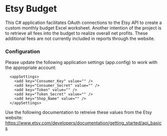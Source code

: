# Etsy Budget

This C# application facilitates OAuth connections to the Etsy API to create a custom monthly budget Excel worksheet.  Another intention of the project is to retrieve all fees into the budget to realize overall net profits.  These additional fees are not currently included in reports through the website.

### Configuration

Please update the following application settings (app.config) to work with the appropriate account:
```
  <appSettings>
    <add key="Consumer_Key" value="" />
    <add key="Consumer_Secret" value="" />
    <add key="Token" value="" />
    <add key="Token_Secret" value="" />
    <add key="Shop_Name" value="" />
  </appSettings>
```
 Use the following documentation to retreive these values from the Etsy website:
 https://www.etsy.com/developers/documentation/getting_started/api_basics
